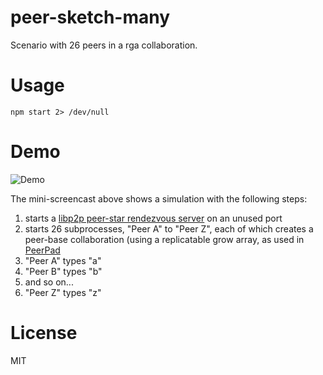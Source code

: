 # peer-sketch-many

Scenario with 26 peers in a rga collaboration.

# Usage

```
npm start 2> /dev/null
```

# Demo

![Demo](https://gateway.ipfs.io/ipfs/QmZ3Reny3pV9FvESSVa5Bh97aemFmoUMgWQYYpvkEWYRAZ/peer-base-26-peers.gif)

The mini-screencast above shows a simulation with the following steps:

1. starts a [libp2p peer-star rendezvous server](https://github.com/libp2p/js-libp2p-websocket-star-rendezvous) on an unused port
2. starts 26 subprocesses, "Peer A" to "Peer Z", each of which creates a peer-base collaboration (using a replicatable grow array,
   as used in [PeerPad](https://peerpad.net/) 
3. "Peer A" types "a"
4. "Peer B" types "b" 
5. and so on...
6. "Peer Z" types "z"

# License

MIT
